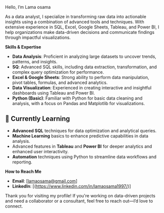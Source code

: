  Hello, I’m Lama osama

As a data analyst, I specialize in transforming raw data into actionable insights using a combination of advanced tools and techniques. With extensive experience in SQL, Excel, Google Sheets, Tableau, and Power BI, I help organizations make data-driven decisions and communicate findings through impactful visualizations.

 **Skills & Expertise**

- **Data Analysis**: Proficient in analyzing large datasets to uncover trends, patterns, and insights.
- **SQ**: Advanced SQL skills, including data extraction, transformation, and complex query optimization for performance.
- **Excel & Google Sheets**: Strong ability to perform data manipulation, pivot tables, formulas, and advanced analytics.
- **Data Visualization**: Experienced in creating interactive and insightful dashboards using Tableau and Power BI.
- **Python (Basic)**: Familiar with Python for basic data cleaning and analysis, with a focus on Pandas and Matplotlib for visualizations.
  
## 🌱 Currently Learning

- **Advanced SQL** techniques for data optimization and analytical queries.
- **Machine Learning** basics to enhance predictive capabilities in data analysis.
- Advanced features in **Tableau** and **Power BI** for deeper analytics and enhanced user interactivity.
- **Automation** techniques using Python to streamline data workflows and reporting.

**How to Reach Me**

- **Email**: [lamaosama@gmail.com]
- **LinkedIn**: [(https://www.linkedin.com/in/lamaosama1997/)]


Thank you for visiting my profile! If you're working on data-driven projects and need a collaborator or a consultant, feel free to reach out—I’d love to connect.

